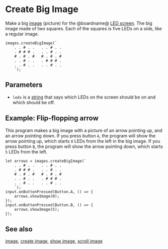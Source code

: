# Create Big Image

Make a big [image](/reference/images/image) (picture) for the @boardname@
[LED screen](/device/screen). The big image made of two squares.
Each of the squares is five LEDs on a side, like a regular image.

```sig
images.createBigImage(`
    . . # . .   . . # . .
    . # # # .   . . # . .
    # . # . #   # . # . #
    . . # . .   . # # # .
    . . # . .   . . # . .
    `);
```

## Parameters

* ``leds`` is a [string](/types/string) that says which LEDs
on the screen should be on and which should be off.


## Example: Flip-flopping arrow

This program makes a big image with a picture of an arrow pointing up,
and an arrow pointing down.  If you press button `A`, the program will
show the arrow pointing up, which starts `0` LEDs from the left in the
big image.  If you press button `B`, the program will show the arrow
pointing down, which starts `5` LEDs from the left.

```blocks
let arrows = images.createBigImage(`
    . . # . .   . . # . .
    . # # # .   . . # . .
    # . # . #   # . # . #
    . . # . .   . # # # .
    . . # . .   . . # . .
    `);
input.onButtonPressed(Button.A, () => {
    arrows.showImage(0);
});
input.onButtonPressed(Button.B, () => {
    arrows.showImage(5);
});
```

## See also

[image](/reference/images/image),
[create image](/reference/images/create-image),
[show image](/reference/images/show-image),
[scroll image](/reference/images/scroll-image)